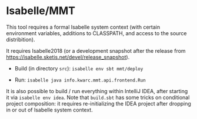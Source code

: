 Isabelle/MMT
============

This tool requires a formal Isabelle system context (with certain environment
variables, additions to CLASSPATH, and access to the source distribition).

It requires Isabelle2018 (or a development snapshot after the release from
https://isabelle.sketis.net/devel/release_snapshot).

  * Build (in directory ```src```): ```isabelle env sbt mmt/deploy```

  * Run: ```isabelle java info.kwarc.mmt.api.frontend.Run```

It is also possible to build / run everything within IntelliJ IDEA, after
starting it via ```isabelle env idea```. Note that ```build.sbt``` has some
tricks on conditional project composition: it requires re-initializing the
IDEA project after dropping in or out of Isabelle system context.
